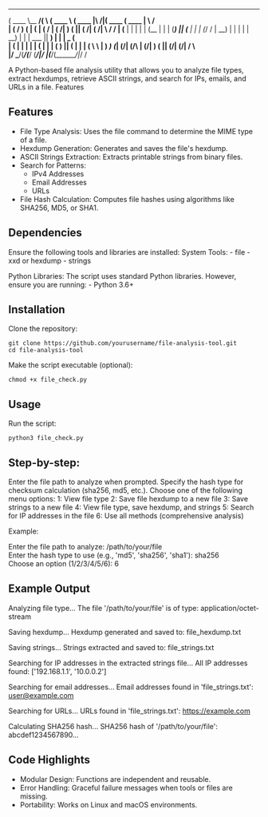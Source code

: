  _______ _________ _        _______    _______           _______  _______  _       
(  ____ \\__   __/( \      (  ____ \  (  ____ \|\     /|(  ____ \(  ____ \| \    /\
| (    \/   ) (   | (      | (    \/  | (    \/| )   ( || (    \/| (    \/|  \  / /
| (__       | |   | |      | (__      | |      | (___) || (__    | |      |  (_/ / 
|  __)      | |   | |      |  __)     | |      |  ___  ||  __)   | |      |   _ (  
| (         | |   | |      | (        | |      | (   ) || (      | |      |  ( \ \ 
| )      ___) (___| (____/\| (____/\  | (____/\| )   ( || (____/\| (____/\|  /  \ \
|/       \_______/(_______/(_______/  (_______/|/     \|(_______/(_______/|_/    \/ 

A Python-based file analysis utility that allows you to analyze file types, extract hexdumps, retrieve ASCII strings, and search for IPs, emails, and URLs in a file.
Features

## Features
- File Type Analysis: Uses the file command to determine the MIME type of a file.
- Hexdump Generation: Generates and saves the file's hexdump.
- ASCII Strings Extraction: Extracts printable strings from binary files.
- Search for Patterns:
    - IPv4 Addresses
    - Email Addresses
    - URLs
- File Hash Calculation: Computes file hashes using algorithms like SHA256, MD5, or SHA1.

## Dependencies
Ensure the following tools and libraries are installed:
System Tools:
    - file
    - xxd or hexdump
    - strings

Python Libraries:
The script uses standard Python libraries. However, ensure you are running:
    - Python 3.6+

## Installation
Clone the repository:

```
git clone https://github.com/yourusername/file-analysis-tool.git
cd file-analysis-tool
```
Make the script executable (optional):
```
chmod +x file_check.py
```
## Usage
Run the script:
```
python3 file_check.py
```
## Step-by-step:
Enter the file path to analyze when prompted.
Specify the hash type for checksum calculation (sha256, md5, etc.).
Choose one of the following menu options:
	1: View file type
	2: Save file hexdump to a new file
    3: Save strings to a new file
	4: View file type, save hexdump, and strings
    5: Search for IP addresses in the file
    6: Use all methods (comprehensive analysis)

Example:

Enter the file path to analyze: /path/to/your/file  
Enter the hash type to use (e.g., 'md5', 'sha256', 'sha1'): sha256  
Choose an option (1/2/3/4/5/6): 6

## Example Output

Analyzing file type...
The file '/path/to/your/file' is of type: application/octet-stream

Saving hexdump...
Hexdump generated and saved to: file_hexdump.txt

Saving strings...
Strings extracted and saved to: file_strings.txt

Searching for IP addresses in the extracted strings file...
All IP addresses found:
['192.168.1.1', '10.0.0.2']

Searching for email addresses...
Email addresses found in 'file_strings.txt':
user@example.com

Searching for URLs...
URLs found in 'file_strings.txt':
https://example.com

Calculating SHA256 hash...
SHA256 hash of '/path/to/your/file': abcdef1234567890...

## Code Highlights
   - Modular Design: Functions are independent and reusable.
   - Error Handling: Graceful failure messages when tools or files are missing.
   - Portability: Works on Linux and macOS environments.